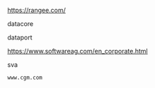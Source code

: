 https://rangee.com/

datacore


dataport

https://www.softwareag.com/en_corporate.html

sva

	www.cgm.com


